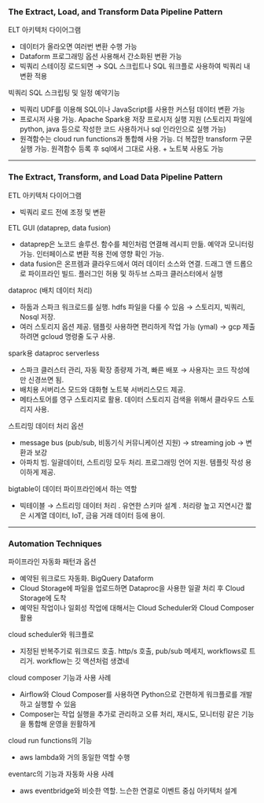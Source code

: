 ### The Extract, Load, and Transform Data Pipeline Pattern

ELT 아키텍처 다이어그램
- 데이터가 올라오면 여러번 변환 수행 가능 
- Dataform 프로그래밍 옵션 사용해서 간소화된 변환 가능
- 빅쿼리 스테이징 로드되면 → SQL 스크립트나 SQL 워크플로 사용하여 빅쿼리 내 변환 적용

빅쿼리 SQL 스크립팅 및 일정 예약기능
- 빅쿼리 UDF를 이용해 SQL이나 JavaScript를 사용한 커스텀 데이터 변환 가능
- 프로시저 사용 가능. Apache Spark용 저장 프로시저 실행 지원 (스토리지 파일에 python, java 등으로 작성한 코드 사용하거나 sql 인라인으로 실행 가능)
- 원격함수는 cloud run functions과 통합해 사용 가능. 더 복잡한 transform 구문 실행 가능. 원격함수 등록 후 sql에서 그대로 사용. + 노트북 사용도 가능

---

### The Extract, Transform, and Load Data Pipeline Pattern

ETL 아키텍처 다이어그램
- 빅쿼리 로드 전에 조정 및 변환 

ETL GUI (dataprep, data fusion)
- dataprep은 노코드 솔루션. 함수를 체인처럼 연결해 레시피 만듦. 예약과 모니터링 가능. 인터페이스로 변환 적용 전에 영향 확인 가능.
- data fusion은 온프렘과 클라우드에서 여러 데이터 소스와 연결. 드래그 앤 드롭으로 파이프라인 빌드. 플러그인 허용 및 하두브 스파크 클러스터에서 실행

dataproc (배치 데이터 처리)
- 하둡과 스파크 워크로드를 실행. hdfs 파일을 다룰 수 있음 → 스토리지, 빅쿼리, Nosql 저장.
- 여러 스토리지 옵션 제공. 탬플릿 사용하면 편리하게 작업 가능 (ymal) → gcp 제출하려면 gcloud 명령줄 도구 사용.

spark용 dataproc serverless
-  스파크 클러스터 관리, 자동 확장 종량제 가격, 빠른 배포 → 사용자는 코드 작성에만 신경쓰면 됨.
- 배치용 서버리스 모드와 대화형 노트북 서버리스모드 제공. 
- 메타스토어를 영구 스토리지로 활용. 데이터 스토리지 검색을 위해서 클라우드 스토리지 사용. 

스트리밍 데이터 처리 옵션
- message bus (pub/sub, 비동기식 커뮤니케이션 지원) → streaming job → 변환과 보강
- 아파치 빔. 일괄데이터, 스트리밍 모두 처리. 프로그래밍 언어 지원. 템플릿 작성 용이하게 제공.

bigtable이 데이터 파이프라인에서 하는 역할
- 빅테이블 → 스트리밍 데이터 처리 . 유연한 스키마 설계 . 처리량 높고 지연시간 짧은 시계열 데이터, IoT, 금융 거래 데이터 등에 용이.

---

### Automation Techniques

파이프라인 자동화 패턴과 옵션
- 예약된 워크로드 자동화. BigQuery Dataform
- Cloud Storage에 파일을 업로드하면 Dataproc을 사용한 일괄 처리 후 Cloud Storage에 도착
- 예약된 작업이나 일회성 작업에 대해서는 Cloud Scheduler와 Cloud Composer 활용

cloud scheduler와 워크플로
- 지정된 반복주기로 워크로드 호출. http/s 호출, pub/sub 메세지, workflows로 트리거. workflow는 깃 액션처럼 생겼네

cloud composer 기능과 사용 사례
- Airflow와 Cloud Composer를 사용하면 Python으로 간편하게 워크플로를 개발하고 실행할 수 있음
- Composer는 작업 실행을 추가로 관리하고 오류 처리, 재시도, 모니터링 같은 기능을 통합해 운영을 원활하게 

cloud run functions의 기능
- aws lambda와 거의 동일한 역할 수행

eventarc의 기능과 자동화 사용 사례
- aws eventbridge와 비슷한 역할. 느슨한 연결로 이벤트 중심 아키텍처 설계
